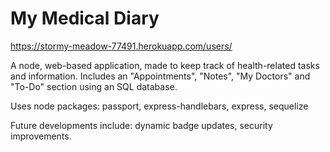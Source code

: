 # My Medical Diary

https://stormy-meadow-77491.herokuapp.com/users/

A node, web-based application, made to keep track of health-related tasks and information.  Includes an "Appointments", "Notes", "My Doctors" and "To-Do" section using an SQL database.

Uses node packages: passport, express-handlebars, express, sequelize

Future developments include: dynamic badge updates, security improvements.

